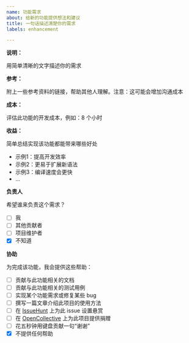 ```yaml
---
name: 功能需求
about: 给新的功能提供想法和建议
title: 一句话描述清楚你的需求
labels: enhancement

---
```


**说明：**

用简单清晰的文字描述你的需求

**参考：**

附上一些参考资料的链接，帮助其他人理解。注意：这可能会增加沟通成本

**成本：**

评估此功能的开发成本，例如：8 个小时

**收益：**

简单总结实现该功能都能带来哪些好处

- 示例1：提高开发效率
- 示例2：更易于扩展新语法
- 示例3：编译速度会更快
- ...

**负责人**

希望谁来负责这个需求？

- [ ] 我
- [ ] 其他贡献者
- [ ] 项目维护者
- [x] 不知道

**协助**

为完成该功能，我会提供这些帮助：

- [ ] 贡献与此功能相关的文档
- [ ] 贡献与此功能相关的测试用例
- [ ] 实现某个功能需求或修复某些 bug
- [ ] 撰写一篇文章介绍此项目的使用方法
- [ ] 在 [IssueHunt](https://issuehunt.io/r/lc-soft/trad) 上为此 issue 设置悬赏
- [ ] 在 [OpenCollective](https://opencollective.com/lc-soft/trad) 上为此项目提供捐赠
- [ ] 花五秒钟用键盘贡献一句“谢谢”
- [x] 不提供任何帮助
